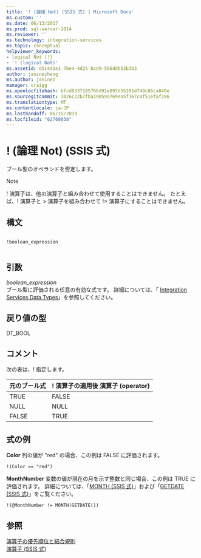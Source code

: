 ```yaml
---
title: '! (論理 Not) (SSIS 式) | Microsoft Docs'
ms.custom: ''
ms.date: 06/13/2017
ms.prod: sql-server-2014
ms.reviewer: ''
ms.technology: integration-services
ms.topic: conceptual
helpviewer_keywords:
- logical Not (!)
- '! (logical Not)'
ms.assetid: d5c4d1e1-7be4-4d25-bcd9-5b6ddb53b3b3
author: janinezhang
ms.author: janinez
manager: craigg
ms.openlocfilehash: bfcd8337105766d91e097d35201d749c86ca840e
ms.sourcegitcommit: 3026c22b7fba19059a769ea5f367c4f51efaf286
ms.translationtype: MT
ms.contentlocale: ja-JP
ms.lasthandoff: 06/15/2019
ms.locfileid: "62769038"
---
```

# <a name="-logical-not-ssis-expression"></a>! (論理 Not) (SSIS 式)
  ブール型のオペランドを否定します。  
  
> [!NOTE]  
>  ! 演算子は、他の演算子と組み合わせて使用することはできません。 たとえば、! 演算子と > 演算子を組み合わせて !> 演算子にすることはできません。  
  
## <a name="syntax"></a>構文  
  
```  
  
!boolean_expression  
  
```  
  
## <a name="arguments"></a>引数  
 *boolean_expression*  
 ブール型に評価される任意の有効な式です。 詳細については、「 [Integration Services Data Types](../data-flow/integration-services-data-types.md)」を参照してください。  
  
## <a name="result-types"></a>戻り値の型  
 DT_BOOL  
  
## <a name="remarks"></a>コメント  
 次の表は、! 指定します。  
  
|元のブール式|! 演算子の適用後 演算子 (operator)|  
|---------------------------------|------------------------------------|  
|TRUE|FALSE|  
|NULL|NULL|  
|FALSE|TRUE|  
  
## <a name="expression-examples"></a>式の例  
 **Color** 列の値が "red" の場合、この例は FALSE に評価されます。  
  
```  
!(Color == "red")  
```  
  
 **MonthNumber** 変数の値が現在の月を示す整数と同じ場合、この例は TRUE に評価されます。 詳細については、「[MONTH &#40;SSIS 式&#41;](month-ssis-expression.md)」および「[GETDATE &#40;SSIS 式&#41;](getdate-ssis-expression.md)」をご覧ください。  
  
```  
!(@MonthNumber != MONTH(GETDATE())  
```  
  
## <a name="see-also"></a>参照  
 [演算子の優先順位と結合規則](operator-precedence-and-associativity.md)   
 [演算子 &#40;SSIS 式&#41;](operators-ssis-expression.md)  
  
  
